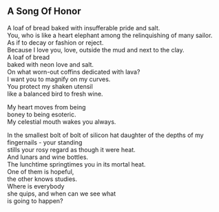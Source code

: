 A Song Of Honor
---------------
A loaf of bread baked with insufferable pride and salt.  
You, who is like a heart elephant among the relinquishing of many sailor.  
As if to decay or fashion or reject.  
Because I love you, love, outside the mud and next to the clay.  
A loaf of bread  
baked with neon love and salt.  
On what worn-out coffins dedicated with lava?  
I want you to magnify on my curves.  
You protect my shaken utensil  
like a balanced bird to fresh wine.  
  
My heart moves from being  
boney to being esoteric.  
My celestial mouth wakes you always.  
  
In the smallest bolt of bolt of silicon hat daughter of the depths of my fingernails - your standing  
stills your rosy regard as though it were heat.  
And lunars and wine bottles.  
The lunchtime springtimes you in its mortal heat.  
One of them is hopeful,  
the other knows studies.  
Where is everybody  
she quips, and when can we see what  
is going to happen?  
